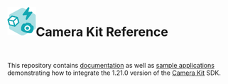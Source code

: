 <img align="left" width="64" height="64" src="docs/camerakit_icon.svg">

# Camera Kit Reference

</br>

This repository contains [documentation](./docs) as well as [sample applications](./samples) demonstrating how to integrate the 1.21.0 version of the [Camera Kit](https://kit.snapchat.com/camera-kit) SDK.
